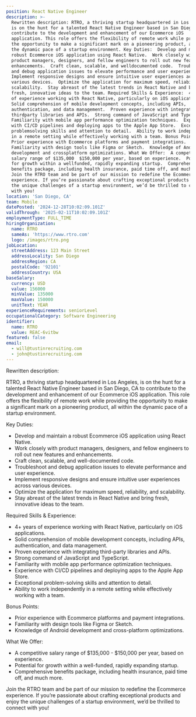 ```yaml
---
position: React Native Engineer
description: >-
  Rewritten description: RTRO, a thriving startup headquartered in Los Angeles,
  is on the hunt for a talented React Native Engineer based in San Diego, CA to
  contribute to the development and enhancement of our Ecommerce iOS
  application. This role offers the flexibility of remote work while providing
  the opportunity to make a significant mark on a pioneering product, all within
  the dynamic pace of a startup environment. Key Duties:  Develop and maintain a
  robust Ecommerce iOS application using React Native.  Work closely with
  product managers, designers, and fellow engineers to roll out new features and
  enhancements.  Craft clean, scalable, and welldocumented code.  Troubleshoot
  and debug application issues to elevate performance and user experience. 
  Implement responsive designs and ensure intuitive user experiences across
  various devices.  Optimize the application for maximum speed, reliability, and
  scalability.  Stay abreast of the latest trends in React Native and bring
  fresh, innovative ideas to the team. Required Skills & Experience:  4+ years
  of experience working with React Native, particularly on iOS applications. 
  Solid comprehension of mobile development concepts, including APIs,
  authentication, and data management.  Proven experience with integrating
  thirdparty libraries and APIs.  Strong command of JavaScript and TypeScript. 
  Familiarity with mobile app performance optimization techniques.  Experience
  with CI/CD pipelines and deploying apps to the Apple App Store.  Exceptional
  problemsolving skills and attention to detail.  Ability to work independently
  in a remote setting while effectively working with a team. Bonus Points: 
  Prior experience with Ecommerce platforms and payment integrations. 
  Familiarity with design tools like Figma or Sketch.  Knowledge of Android
  development and crossplatform optimizations. What We Offer:  A competitive
  salary range of $135,000  $150,000 per year, based on experience.  Potential
  for growth within a wellfunded, rapidly expanding startup.  Comprehensive
  benefits package, including health insurance, paid time off, and much more.
  Join the RTRO team and be part of our mission to redefine the Ecommerce
  experience. If you’re passionate about crafting exceptional products and enjoy
  the unique challenges of a startup environment, we’d be thrilled to connect
  with you!
location: 'San Diego, CA'
team: Mobile
datePosted: '2024-12-28T10:02:09.101Z'
validThrough: '2025-02-11T10:02:09.101Z'
employmentType: FULL_TIME
hiringOrganization:
  name: RTRO
  sameAs: 'https://www.rtro.com'
  logo: /images/rtro.png
jobLocation:
  streetAddress: 123 Main Street
  addressLocality: San Diego
  addressRegion: CA
  postalCode: '92101'
  addressCountry: USA
baseSalary:
  currency: USD
  value: 156000
  minValue: 135000
  maxValue: 150000
  unitText: YEAR
experienceRequirements: seniorLevel
occupationalCategory: Software Engineering
identifier:
  name: RTRO
  value: REAC-6vitbw
featured: false
email:
  - will@tustinrecruiting.com
  - john@tustinrecruiting.com
---
```




Rewritten description:

RTRO, a thriving startup headquartered in Los Angeles, is on the hunt for a talented React Native Engineer based in San Diego, CA to contribute to the development and enhancement of our Ecommerce iOS application. This role offers the flexibility of remote work while providing the opportunity to make a significant mark on a pioneering product, all within the dynamic pace of a startup environment.

Key Duties:

- Develop and maintain a robust Ecommerce iOS application using React Native.
- Work closely with product managers, designers, and fellow engineers to roll out new features and enhancements.
- Craft clean, scalable, and well-documented code.
- Troubleshoot and debug application issues to elevate performance and user experience.
- Implement responsive designs and ensure intuitive user experiences across various devices.
- Optimize the application for maximum speed, reliability, and scalability.
- Stay abreast of the latest trends in React Native and bring fresh, innovative ideas to the team.

Required Skills & Experience:

- 4+ years of experience working with React Native, particularly on iOS applications.
- Solid comprehension of mobile development concepts, including APIs, authentication, and data management.
- Proven experience with integrating third-party libraries and APIs.
- Strong command of JavaScript and TypeScript.
- Familiarity with mobile app performance optimization techniques.
- Experience with CI/CD pipelines and deploying apps to the Apple App Store.
- Exceptional problem-solving skills and attention to detail.
- Ability to work independently in a remote setting while effectively working with a team.

Bonus Points:

- Prior experience with Ecommerce platforms and payment integrations.
- Familiarity with design tools like Figma or Sketch.
- Knowledge of Android development and cross-platform optimizations.

What We Offer:

- A competitive salary range of $135,000 - $150,000 per year, based on experience.
- Potential for growth within a well-funded, rapidly expanding startup.
- Comprehensive benefits package, including health insurance, paid time off, and much more.

Join the RTRO team and be part of our mission to redefine the Ecommerce experience. If you’re passionate about crafting exceptional products and enjoy the unique challenges of a startup environment, we’d be thrilled to connect with you!
